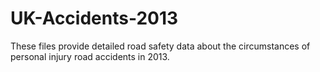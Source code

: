 # UK-Accidents-2013
These files provide detailed road safety data about the circumstances of personal injury road accidents in 2013.
